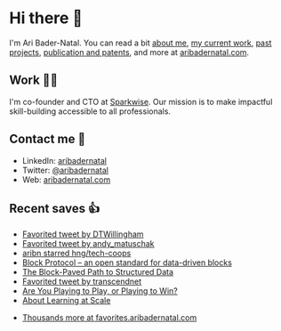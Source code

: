 # Hi there  👋

I'm Ari Bader-Natal. You can read a bit [about me](https://aribadernatal.com), [my current work](https://aribadernatal.com/projects/Sparkwise/), [past projects](https://aribadernatal.com/projects/), [publication and patents](https://aribadernatal.com/publications), and more at [aribadernatal.com](https://aribadernatal.com).

## Work  👨‍💻

I'm co-founder and CTO at [Sparkwise](https://sparkwise.co). Our mission is to make impactful skill-building accessible to all professionals.

## Contact me  💬 

- LinkedIn: [aribadernatal](https://linkedin.com/in/aribadernatal)
- Twitter: [@aribadernatal](https://twitter.com/aribadernatal)
- Web: [aribadernatal.com](https://aribadernatal.com)

## Recent saves  👍

<!--START_SECTION:feed-->
* [Favorited tweet by DTWillingham](https:&#x2F;&#x2F;favorites.aribadernatal.com&#x2F;twitter-favorites&#x2F;2022&#x2F;06&#x2F;favorited-tweet-by-dtwillingham-2&#x2F;)
* [Favorited tweet by andy_matuschak](https:&#x2F;&#x2F;favorites.aribadernatal.com&#x2F;twitter-favorites&#x2F;2022&#x2F;06&#x2F;favorited-tweet-by-andy_matuschak-13&#x2F;)
* [aribn starred hng&#x2F;tech-coops](https:&#x2F;&#x2F;favorites.aribadernatal.com&#x2F;github-favorites&#x2F;2022&#x2F;06&#x2F;aribn-starred-hng-tech-coops&#x2F;)
* [Block Protocol – an open standard for data-driven blocks](https:&#x2F;&#x2F;favorites.aribadernatal.com&#x2F;pocket-favorites&#x2F;2022&#x2F;06&#x2F;block-protocol-an-open-standard-for-data-driven-blocks&#x2F;)
* [The Block-Paved Path to Structured Data](https:&#x2F;&#x2F;favorites.aribadernatal.com&#x2F;pocket-favorites&#x2F;2022&#x2F;06&#x2F;the-block-paved-path-to-structured-data&#x2F;)
* [Favorited tweet by transcendnet](https:&#x2F;&#x2F;favorites.aribadernatal.com&#x2F;twitter-favorites&#x2F;2022&#x2F;05&#x2F;favorited-tweet-by-transcendnet-3&#x2F;)
* [Are You Playing to Play, or Playing to Win?](https:&#x2F;&#x2F;favorites.aribadernatal.com&#x2F;pocket-favorites&#x2F;2022&#x2F;05&#x2F;are-you-playing-to-play-or-playing-to-win&#x2F;)
* [About Learning at Scale](https:&#x2F;&#x2F;favorites.aribadernatal.com&#x2F;pocket-favorites&#x2F;2022&#x2F;05&#x2F;about-learning-at-scale&#x2F;)
<!--END_SECTION:feed-->
* [Thousands more at favorites.aribadernatal.com](https://favorites.aribadernatal.com)

